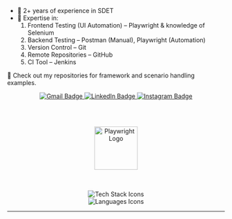 - 🌱 2+ years of experience in SDET  
- 🧠 Expertise in:  
  1. Frontend Testing (UI Automation) – Playwright & knowledge of Selenium  
  2. Backend Testing – Postman (Manual), Playwright (Automation)  
  3. Version Control – Git  
  4. Remote Repositories – GitHub  
  5. CI Tool – Jenkins  

📂 Check out my repositories for framework and scenario handling examples.

<div align="center">

  <!-- Contact & Social Links -->
  <a href="mailto:durgojiakash@gmail.com" title="Email">
    <img src="https://img.shields.io/badge/Gmail-333333?style=for-the-badge&logo=gmail&logoColor=red" alt="Gmail Badge" />
  </a>
  <a href="https://www.linkedin.com/in/akash-d-4bb43a191/" target="_blank" title="LinkedIn">
    <img src="https://img.shields.io/badge/LinkedIn-0077B5?style=for-the-badge&logo=linkedin&logoColor=white" alt="LinkedIn Badge" />
  </a>
  <a href="https://www.instagram.com/durgoo_/" target="_blank" title="Instagram">
    <img src="https://img.shields.io/badge/Instagram-E4405F?style=for-the-badge&logo=instagram&logoColor=white" alt="Instagram Badge" />
  </a>

  <br><br>

  <!-- Playwright Logo -->
  <img src="https://github.com/microsoft/playwright/raw/main/docs/static/img/playwright-logo.svg" alt="Playwright Logo" width="100" />

  <!-- Tech Stack Icons -->
  <br><br>
  <img src="https://skillicons.dev/icons?i=selenium,postman,jenkins,github,git" alt="Tech Stack Icons" />
  <br>
  <img src="https://skillicons.dev/icons?i=java,js,ts" alt="Languages Icons" />

</div>

<hr>
